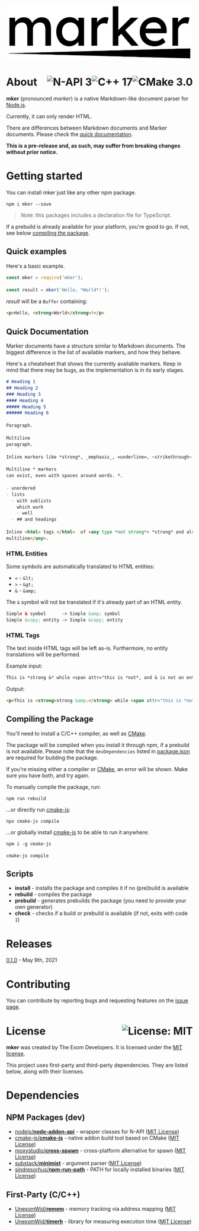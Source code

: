 <p align="center">
  <img src="public/logo.png" alt="marker">
</p>

# About <a href="https://cmake.org/cmake/help/v3.0/release/3.0.0.html"><img align="right" src="https://img.shields.io/badge/CMake-3.0-BA1F28?logo=CMake" alt="CMake 3.0" /></a><a href="https://en.wikipedia.org/wiki/C%2B%2B17"><img align="right" src="https://img.shields.io/badge/C%2B%2B-17-00599C?logo=C%2B%2B" alt="C++ 17" /></a><a href="https://nodejs.org/api/n-api.html"><img align="right" src="https://img.shields.io/badge/N--API-3-339933?logo=Node.js&logoColor=FFFFFF" alt="N-API 3" /></a>

**mker** (pronounced *marker*) is a native Markdown-like document parser for [Node.js](https://nodejs.org).

Currently, it can only render HTML.

There are differences between Markdown documents and Marker documents. Please check the [quick documentation](#Quick-Documentation).

**This is a pre-release and, as such, may suffer from breaking changes without prior notice.**

# Getting started

You can install mker just like any other npm package.

```shell
npm i mker --save
```

> Note: this packages includes a declaration file for TypeScript.

If a prebuild is already available for your platform, you're good to go. If not, see below [compiling the package](#Compiling-the-Package).

## Quick examples

Here's a basic example.

```js
const mker = require('mker');

const result = mker('Hello, *World*!');
```

*result* will be a `Buffer` containing:

```html
<p>Hello, <strong>World</strong>!</p>
```

## Quick Documentation

Marker documents have a structure similar to Markdown documents.
The biggest difference is the list of available markers, and how they behave.

Here's a cheatsheet that shows the currently available markers. Keep in mind that
there may be bugs, as the implementation is in its early stages.

```md
# Heading 1
## Heading 2
### Heading 3
#### Heading 4
##### Heading 5
###### Heading 6

Paragraph.

Multiline
paragraph.

Inline markers like *strong*, _emphasis_, =underline=, ~strikethrough~, and even *_=~nested~=_* in any order.

Multiline * markers
can exist, even with spaces around words. *.

- unordered
- lists
  - with sublists
    which work
    - well
  - ## and headings

Inline <html> tags </html>  of <any type *not strong*> *strong* and also
multiline</any>.
```

### HTML Entities

Some symbols are automatically translated to HTML entities:

- `<` - `&lt;`
- `>` - `&gt;`
- `&` - `&amp;`

The `&` symbol will not be translated if it's already part of an HTML entity.

```html
Simple & symbol      -> Simple &amp; symbol
Simple &copy; entity -> Simple &copy; entity
```

### HTML Tags

The text inside HTML tags will be left as-is. Furthermore, no entity translations will be performed.

Example input:

```md
This is *strong &* while <span attr="this is *not*, and & is not an entity"> </span>
```

Output:

```html
<p>This is <strong>strong &amp;</strong> while <span attr="this is *not*, and & is not an entity"> </span></p>
```

## Compiling the Package

You'll need to install a C/C++ compiler, as well as [CMake](https://cmake.org).

The package will be compiled when you install it through npm, if a prebuild is not available. Please note that the `devDependencies` listed in [package.json](https://github.com/exom-dev/mker/blob/master/package.json) are required for building the package.

If you're missing either a compiler or [CMake](https://cmake.org), an error will be shown. Make sure you have both, and try again.

To manually compile the package, run:

```shell
npm run rebuild
```

...or directly run [cmake-js](https://github.com/cmake-js/cmake-js):

```shell
npx cmake-js compile
```

...or globally install [cmake-js](https://github.com/cmake-js/cmake-js) to be able to run it anywhere:

```shell
npm i -g cmake-js

cmake-js compile
```

## Scripts

- **install** - installs the package and compiles it if no (pre)build is available
- **rebuild** - compiles the package
- **prebuild** - generates prebuilds the package (you need to provide your own generator)
- **check** - checks if a build or prebuild is available (if not, exits with code `1`)

# Releases

[0.1.0](https://github.com/exom-dev/mker/releases/tag/0.1.0) - May 9th, 2021

# Contributing

You can contribute by reporting bugs and requesting features on the [issue page](https://github.com/exom-dev/mker/issues).

# License <a href="https://github.com/exom-dev/mker/blob/master/LICENSE"><img align="right" src="https://img.shields.io/badge/License-MIT-blue.svg" alt="License: MIT" /></a>

**mker** was created by The Exom Developers. It is licensed under the [MIT license](https://github.com/exom-dev/mker/blob/master/LICENSE).

This project uses first-party and third-party dependencies. They are listed below, along with their licenses.

# Dependencies

## NPM Packages (dev)

- [nodejs/**node-addon-api**](https://github.com/nodejs/node-addon-api) - wrapper classes for N-API ([MIT License](https://github.com/nodejs/node-addon-api/blob/master/LICENSE.md))
- [cmake-js/**cmake-js**](https://github.com/cmake-js/cmake-js) - native addon build tool based on CMake ([MIT License](https://github.com/cmake-js/cmake-js/blob/master/LICENSE))
- [moxystudio/**cross-spawn**](https://github.com/moxystudio/node-cross-spawn) - cross-platform alternative for spawn ([MIT License](https://github.com/moxystudio/node-cross-spawn/blob/master/LICENSE))
- [substack/**minimist**](https://github.com/substack/minimist) - argument parser ([MIT License](https://github.com/substack/minimist/blob/master/LICENSE))
- [sindresorhus/**npm-run-path**](https://github.com/sindresorhus/npm-run-path) - PATH for locally installed binaries ([MIT License](https://github.com/sindresorhus/npm-run-path/blob/master/license))

## First-Party (C/C++)

- [UnexomWid/**remem**](https://github.com/UnexomWid/remem) - memory tracking via address mapping ([MIT License](https://github.com/UnexomWid/remem/blob/master/LICENSE))
- [UnexomWid/**timerh**](https://github.com/UnexomWid/timerh) - library for measuring execution time ([MIT License](https://github.com/UnexomWid/timerh/blob/master/LICENSE))